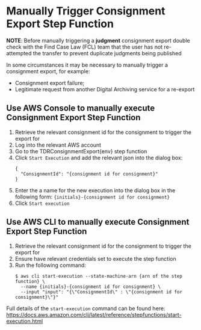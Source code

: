 # Manually Trigger Consignment Export Step Function

**NOTE**: Before manually triggering a **judgment** consignment export double check with the Find Case Law (FCL) team that the user has not re-attempted the transfer to prevent duplicate judgments being published

In some circumstances it may be necessary to manually trigger a consignment export, for example:
* Consignment export failure;
* Legitimate request from another Digital Archiving service for a re-export

## Use AWS Console to manually execute Consignment Export Step Function
1. Retrieve the relevant consignment id for the consignment to trigger the export for
2. Log into the relevant AWS account
3. Go to the TDRConsignmentExport{env} step function
4. Click `Start Execution` and add the relevant json into the dialog box:
    ```
   {
      "ConsignmentId": "{consignment id for consignment}"
   }
   ```
5. Enter the a name for the new execution into the dialog box in the following form: `{initials}-{consignment id for consignment}`
6. Click `Start execution`

## Use AWS CLI to manually execute Consignment Export Step Function
1. Retrieve the relevant consignment id for the consignment to trigger the export for
2. Ensure have relevant credentials set to execute the step function
3. Run the following command:
    ```
   $ aws cli start-execution --state-machine-arn {arn of the step function} \
      --name {initials}-{consignment id for consignment} \
      --input "input": "{\"ConsignmentId\" : \"{consignment id for consignment}\"}"
   ```

Full details of the `start-execution` command can be found here: https://docs.aws.amazon.com/cli/latest/reference/stepfunctions/start-execution.html
